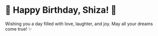 
<!DOCTYPE html>
<html lang="en">
<head>
    <meta charset="UTF-8">
    <meta name="viewport" content="width=device-width, initial-scale=1.0"
    <link rel="stylesheet" href="styles.css">
</head>
<body>
    <div class="card">
        <h1>🎉 Happy Birthday, Shiza! 🎂</h1>
        <p>Wishing you a day filled with love, laughter, and joy. May all your dreams come true! ✨</p>
    </div>
</body>
</html>
